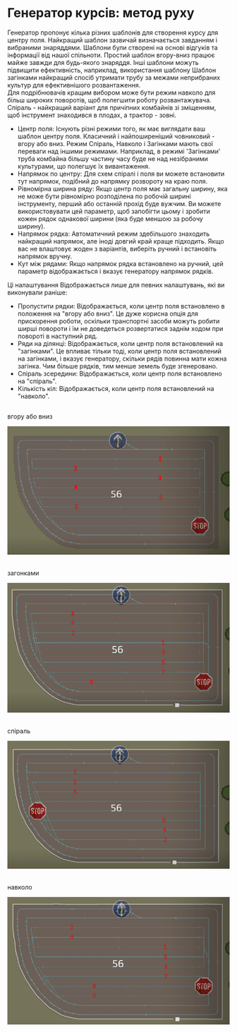 # Генератор курсів: метод руху


Генератор пропонує кілька різних шаблонів для створення курсу для центру поля. Найкращий шаблон
зазвичай визначається завданням і вибраними знаряддями. Шаблони були створені на основі відгуків та інформації від
нашої спільноти.
Простий шаблон вгору-вниз працює майже завжди для будь-якого знаряддя. Інші шаблони можуть підвищити ефективність, наприклад, використання шаблону
Шаблон загінками найкращий спосіб утримати трубу за межами неприбраних культур для ефективнішого розвантаження.  
Для подрібнювачів кращим вибором може бути режим навколо для більш широких поворотів, щоб полегшити роботу розвантажувача.
Спіраль - найкращий варіант для причіпних комбайнів зі зміщенням, щоб інструмент знаходився в плодах, а трактор - зовні.



- Центр поля: Існують різні режими того, як має виглядати ваш шаблон центру поля. Класичний і найпоширеніший човниковий - вгору або вниз.
Режим Спіраль, Навколо і Загінками мають свої переваги над іншими режимами. Наприклад, в режимі 'Загінками' труба комбайна більшу частину часу буде не над незібраними культурами, що полегшує їх вивантаження.
- Напрямок по центру: Для схем спіралі і поля ви можете встановити тут напрямок, подібний до напрямку розвороту на краю поля.
- Рівномірна ширина ряду: Якщо центр поля має загальну ширину, яка не може бути рівномірно розподілена по робочій ширині інструменту, перший або останній прохід буде вужчим. Ви можете використовувати цей параметр, щоб запобігти цьому і зробити кожен рядок однакової ширини (яка буде меншою за робочу ширину).
- Напрямок рядка:  Автоматичний режим здебільшого знаходить найкращий напрямок, але іноді довгий край краще підходить. Якщо вас не влаштовує жоден з варіантів, виберіть ручний і встановіть напрямок вручну.
- Кут між рядами: Якщо напрямок рядка встановлено на ручний, цей параметр відображається і вказує генератору напрямок рядків.

Ці налаштування Відображається лише для певних налаштувань, які ви виконували раніше:
- Пропустити рядки: Відображається, коли центр поля встановлено в положення на "вгору або вниз". Це дуже корисна опція для прискорення роботи, оскільки транспортні засоби можуть робити ширші повороти і їм не доведеться розвертатися заднім ходом при повороті в наступний ряд.
- Ряди на ділянці: Відображається, коли центр поля встановлений на "загінками". Це впливає тільки тоді, коли центр поля встановлений на загінками, і вказує генератору, скільки рядів повинна мати кожна загінка. Чим більше рядків, тим менше земель буде згенеровано.
- Спіраль зсередини: Відображається, коли центр поля встановлено на "спіраль".
- Кількість кіл: Відображається, коли центр поля встановлений на "навколо".


## 
вгору або вниз


![Image](https://raw.githubusercontent.com/Jan2903/CourseplayHelp/refs/heads/main/translation_data/updown_0_0_1024_591.png)

## 
загонками


![Image](https://raw.githubusercontent.com/Jan2903/CourseplayHelp/refs/heads/main/translation_data/lands_0_0_1024_599.png)

## 
спіраль


![Image](https://raw.githubusercontent.com/Jan2903/CourseplayHelp/refs/heads/main/translation_data/spiral_0_0_1024_590.png)

## 
навколо


![Image](https://raw.githubusercontent.com/Jan2903/CourseplayHelp/refs/heads/main/translation_data/racetrack_0_0_1024_589.png)


